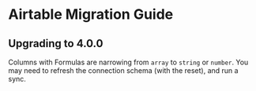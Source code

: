 # Airtable Migration Guide

## Upgrading to 4.0.0
Columns with Formulas are narrowing from `array` to `string` or `number`. You may need to refresh the connection schema (with the reset), and run a sync.